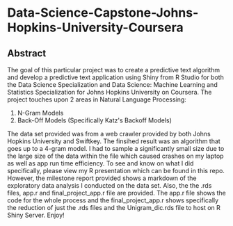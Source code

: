 # Data-Science-Capstone-Johns-Hopkins-University-Coursera

## Abstract
The goal of this particular project was to create a predictive text algorithm and develop a predictive text application using
Shiny from R Studio for both the Data Science Specialization and Data Science: Machine Learning and Statistics Specialization 
for Johns Hopkins University on Coursera. The project touches upon 2 areas in Natural Language Processing:

  1) N-Gram Models 
  2) Back-Off Models (Specifically Katz's Backoff Models)
  
The data set provided was from a web crawler provided by both Johns Hopkins University and Swiftkey. The finsihed result was an algorithm that goes up to a 4-gram model. I had to sample a significantly small size due to the large size of the data within the file which caused crashes on my laptop as well as app run time efficiency. To see and know on what I did specifically, please view my R presentation which can be found in this repo. However, the milestone report provided shows a markdown of the exploratory data analysis I conducted on the data set. Also, the the .rds files, app.r and final_project_app.r file are provided. The app.r file shows the code for the whole process and the final_project_app.r shows specifically the reduction of just the .rds files and the Unigram_dic.rds file to host on R Shiny Server. Enjoy!
